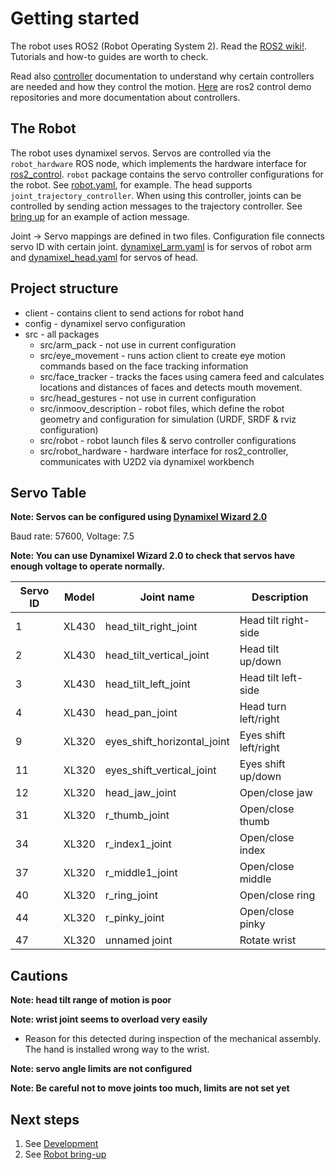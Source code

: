
# Getting started

The robot uses ROS2 (Robot Operating System 2). Read the [ROS2 wiki!](https://index.ros.org/doc/ros2/). Tutorials and how-to guides are worth to check. 

Read also [controller](https://control.ros.org/master/index.html) documentation to understand why certain controllers are needed and how they control the motion.
[Here](https://github.com/ros-controls/ros2_control_demos) are ros2 control demo repositories and more documentation about controllers.

## The Robot

The robot uses dynamixel servos. Servos are controlled via the `robot_hardware` ROS node, which implements the hardware interface for [ros2_control](https://github.com/ros-controls/ros2_control). `robot` package contains the servo controller configurations for the robot. See [robot.yaml](src/robot/controllers/robot.yaml), for example. The head supports `joint_trajectory_controller`. When using this controller, joints can be controlled by sending action messages to the trajectory controller. See [bring up](./docs/BRINGUP.md) for an example of action message.

Joint -> Servo mappings are defined in two files. Configuration file connects servo ID with certain joint. [dynamixel_arm.yaml](config/dynamixel_arm.yaml) is for servos of robot arm and [dynamixel_head.yaml](config/dynamixel_head.yaml) for servos of head.

## Project structure

* client - contains client to send actions for robot hand
* config - dynamixel servo configuration
* src - all packages
  * src/arm_pack - not use in current configuration
  * src/eye_movement - runs action client to create eye motion commands based on the face tracking information
  * src/face_tracker - tracks the faces using camera feed and calculates locations and distances of faces and detects mouth movement. 
  * src/head_gestures - not use in current configuration
  * src/inmoov_description - robot files, which define the robot geometry and configuration for simulation (URDF, SRDF & rviz configuration)
  * src/robot - robot launch files & servo controller configurations
  * src/robot_hardware - hardware interface for ros2_controller, communicates with U2D2 via dynamixel workbench

## Servo Table

**Note: Servos can be configured using [Dynamixel Wizard 2.0](https://emanual.robotis.com/docs/en/software/dynamixel/dynamixel_wizard2/)**

Baud rate: 57600, Voltage: 7.5

**Note: You can use Dynamixel Wizard 2.0 to check that servos have enough voltage to operate normally.**

| Servo ID | Model | Joint name                  | Description           |
| -------- | ----- | --------------------------- | --------------------- |
| 1        | XL430 | head_tilt_right_joint       | Head tilt right-side  |
| 2        | XL430 | head_tilt_vertical_joint    | Head tilt up/down     |
| 3        | XL430 | head_tilt_left_joint        | Head tilt left-side   |
| 4        | XL430 | head_pan_joint              | Head turn left/right  |
| 9        | XL320 | eyes_shift_horizontal_joint | Eyes shift left/right |
| 11       | XL320 | eyes_shift_vertical_joint   | Eyes shift up/down    |
| 12       | XL320 | head_jaw_joint              | Open/close jaw        |
| 31       | XL320 | r_thumb_joint               | Open/close thumb      |
| 34       | XL320 | r_index1_joint              | Open/close index      |
| 37       | XL320 | r_middle1_joint             | Open/close middle     |
| 40       | XL320 | r_ring_joint                | Open/close ring       |
| 44       | XL320 | r_pinky_joint               | Open/close pinky      |
| 47       | XL320 | unnamed joint               | Rotate wrist          |

## Cautions
**Note: head tilt range of motion is poor**

**Note: wrist joint seems to overload very easily**

- Reason for this detected during inspection of the mechanical assembly. The hand is installed wrong way to the wrist.

**Note: servo angle limits are not configured**

**Note: Be careful not to move joints too much, limits are not set yet**

## Next steps

1. See [Development](./docs/DEVELOPMENT.md)
2. See [Robot bring-up](./docs/BRINGUP.md)
